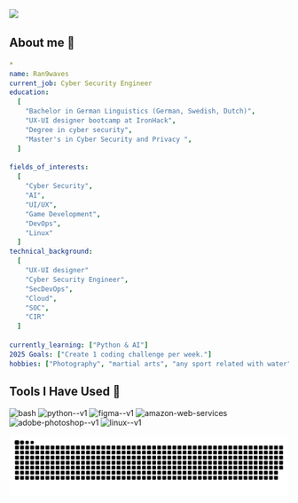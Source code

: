 
<img src="https://capsule-render.vercel.app/api?text=Welcome!&animation=fadeIn&type=waving&color=gradient&height=200&width=auto"/>


## About me 👋

```yaml
*
name: Ran9waves
current_job: Cyber Security Engineer
education:
  [
    "Bachelor in German Linguistics (German, Swedish, Dutch)",
    "UX-UI designer bootcamp at IronHack",
    "Degree in cyber security",
    "Master's in Cyber Security and Privacy ",
  ]

fields_of_interests:
  [
    "Cyber Security",
    "AI",
    "UI/UX",
    "Game Development",
    "DevOps",
    "Linux"
  ]
technical_background:
  [
    "UX-UI designer"
    "Cyber Security Engineer",
    "SecDevOps",
    "Cloud",
    "SOC",
    "CIR"
  ]
  
currently_learning: ["Python & AI"]
2025 Goals: ["Create 1 coding challenge per week."]
hobbies: ["Photography", "martial arts", "any sport related with water", "cooking", "cinema"] *
```

## Tools I Have Used 👋
<p align="left">
<img src="https://cdn.jsdelivr.net/gh/devicons/devicon/icons/vscode/vscode-original.svg" alt="bash" width="45" height="45"/>
<img width="48" height="48" src="https://img.icons8.com/color/48/python--v1.png" alt="python--v1"/>
<img width="48" height="48" src="https://img.icons8.com/color/48/figma--v1.png" alt="figma--v1"/>
<img width="64" height="64" src="https://img.icons8.com/nolan/64/amazon-web-services.png" alt="amazon-web-services"/>
<img width="48" height="48" src="https://img.icons8.com/color/48/adobe-photoshop--v1.png" alt="adobe-photoshop--v1"/>
<img width="48" height="48" src="https://img.icons8.com/color/48/linux--v1.png" alt="linux--v1"/>
</p>

![Snake animation](https://raw.githubusercontent.com/Ran9waves/Ran9waves/output/github-contribution-grid-snake-dark.svg)
